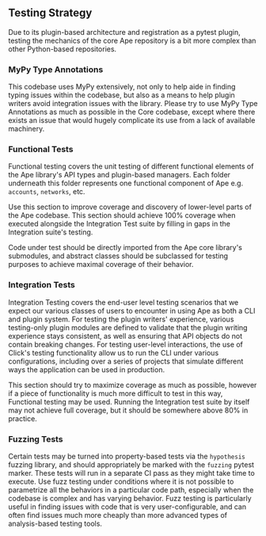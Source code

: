 ## Testing Strategy

Due to its plugin-based architecture and registration as a pytest plugin, testing the mechanics
of the core Ape repository is a bit more complex than other Python-based repositories.

### MyPy Type Annotations

This codebase uses MyPy extensively, not only to help aide in finding typing issues within the
codebase, but also as a means to help plugin writers avoid integration issues with the library.
Please try to use MyPy Type Annotations as much as possible in the Core codebase, except where
there exists an issue that would hugely complicate its use from a lack of available machinery.

### Functional Tests

Functional testing covers the unit testing of different functional elements of the Ape library's
API types and plugin-based managers. Each folder underneath this folder represents one functional
component of Ape e.g. `accounts`, `networks`, etc.

Use this section to improve coverage and discovery of lower-level parts of the Ape codebase. This
section should achieve 100% coverage when executed alongside the Integration Test suite by filling
in gaps in the Integration suite's testing.

Code under test should be directly imported from the Ape core library's submodules, and abstract
classes should be subclassed for testing purposes to achieve maximal coverage of their behavior.

### Integration Tests

Integration Testing covers the end-user level testing scenarios that we expect our various classes
of users to encounter in using Ape as both a CLI and plugin system. For testing the plugin writers'
experience, various testing-only plugin modules are defined to validate that the plugin writing
experience stays consistent, as well as ensuring that API objects do not contain breaking changes.
For testing user-level interactions, the use of Click's testing functionality allow us to run the
CLI under various configurations, including over a series of projects that simulate different ways
the application can be used in production.

This section should try to maximize coverage as much as possible, however if a piece of
functionality is much more difficult to test in this way, Functional testing may be used. Running
the Integration test suite by itself may not achieve full coverage, but it should be somewhere
above 80% in practice.

### Fuzzing Tests

Certain tests may be turned into property-based tests via the `hypothesis` fuzzing library, and
should appropriately be marked with the `fuzzing` pytest marker. These tests will run in a separate
CI pass as they might take time to execute. Use fuzz testing under conditions where it is not
possible to parametrize all the behaviors in a particular code path, especially when the
codebase is complex and has varying behavior. Fuzz testing is particularly useful in finding issues
with code that is very user-configurable, and can often find issues much more cheaply than more
advanced types of analysis-based testing tools.
